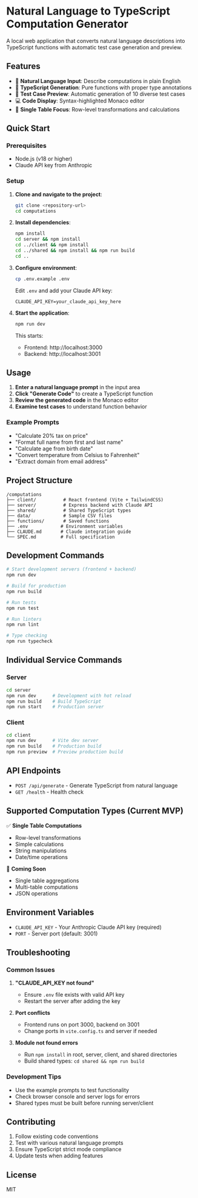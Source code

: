 # Natural Language to TypeScript Computation Generator

A local web application that converts natural language descriptions into TypeScript functions with automatic test case generation and preview.

## Features

- 🧠 **Natural Language Input**: Describe computations in plain English
- 🔧 **TypeScript Generation**: Pure functions with proper type annotations  
- 🧪 **Test Case Preview**: Automatic generation of 10 diverse test cases
- 💻 **Code Display**: Syntax-highlighted Monaco editor
- 🎯 **Single Table Focus**: Row-level transformations and calculations

## Quick Start

### Prerequisites

- Node.js (v18 or higher)
- Claude API key from Anthropic

### Setup

1. **Clone and navigate to the project**:
   ```bash
   git clone <repository-url>
   cd computations
   ```

2. **Install dependencies**:
   ```bash
   npm install
   cd server && npm install
   cd ../client && npm install
   cd ../shared && npm install && npm run build
   cd ..
   ```

3. **Configure environment**:
   ```bash
   cp .env.example .env
   ```
   
   Edit `.env` and add your Claude API key:
   ```
   CLAUDE_API_KEY=your_claude_api_key_here
   ```

4. **Start the application**:
   ```bash
   npm run dev
   ```

   This starts:
   - Frontend: http://localhost:3000
   - Backend: http://localhost:3001

## Usage

1. **Enter a natural language prompt** in the input area
2. **Click "Generate Code"** to create a TypeScript function
3. **Review the generated code** in the Monaco editor
4. **Examine test cases** to understand function behavior

### Example Prompts

- "Calculate 20% tax on price"
- "Format full name from first and last name"
- "Calculate age from birth date"
- "Convert temperature from Celsius to Fahrenheit"
- "Extract domain from email address"

## Project Structure

```
/computations
├── client/          # React frontend (Vite + TailwindCSS)
├── server/          # Express backend with Claude API
├── shared/          # Shared TypeScript types
├── data/            # Sample CSV files
├── functions/       # Saved functions
├── .env            # Environment variables
├── CLAUDE.md       # Claude integration guide
└── SPEC.md         # Full specification
```

## Development Commands

```bash
# Start development servers (frontend + backend)
npm run dev

# Build for production
npm run build

# Run tests
npm run test

# Run linters
npm run lint

# Type checking
npm run typecheck
```

## Individual Service Commands

### Server
```bash
cd server
npm run dev      # Development with hot reload
npm run build    # Build TypeScript
npm run start    # Production server
```

### Client
```bash
cd client
npm run dev      # Vite dev server
npm run build    # Production build
npm run preview  # Preview production build
```

## API Endpoints

- `POST /api/generate` - Generate TypeScript from natural language
- `GET /health` - Health check

## Supported Computation Types (Current MVP)

✅ **Single Table Computations**
- Row-level transformations
- Simple calculations
- String manipulations
- Date/time operations

🚧 **Coming Soon**
- Single table aggregations
- Multi-table computations
- JSON operations

## Environment Variables

- `CLAUDE_API_KEY` - Your Anthropic Claude API key (required)
- `PORT` - Server port (default: 3001)

## Troubleshooting

### Common Issues

1. **"CLAUDE_API_KEY not found"**
   - Ensure `.env` file exists with valid API key
   - Restart the server after adding the key

2. **Port conflicts**
   - Frontend runs on port 3000, backend on 3001
   - Change ports in `vite.config.ts` and server if needed

3. **Module not found errors**
   - Run `npm install` in root, server, client, and shared directories
   - Build shared types: `cd shared && npm run build`

### Development Tips

- Use the example prompts to test functionality
- Check browser console and server logs for errors
- Shared types must be built before running server/client

## Contributing

1. Follow existing code conventions
2. Test with various natural language prompts
3. Ensure TypeScript strict mode compliance
4. Update tests when adding features

## License

MIT